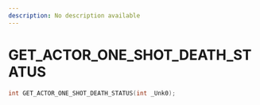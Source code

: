 ```yaml
---
description: No description available 
---
```


# GET_ACTOR_ONE_SHOT_DEATH_STATUS

```cpp
int GET_ACTOR_ONE_SHOT_DEATH_STATUS(int _Unk0);
```